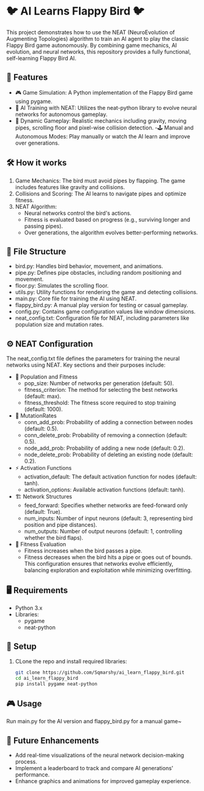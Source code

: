 # 🐦 AI Learns Flappy Bird 🐦
This project demonstrates how to use the NEAT (NeuroEvolution of Augmenting Topologies) algorithm to train an AI agent to play the classic Flappy Bird game autonomously. By combining game mechanics, AI evolution, and neural networks, this repository provides a fully functional, self-learning Flappy Bird AI.

## 🌟 Features
- 🎮 Game Simulation: A Python implementation of the Flappy Bird game using pygame.
- 🧠 AI Training with NEAT: Utilizes the neat-python library to evolve neural networks for autonomous gameplay.
- 🎲 Dynamic Gameplay: Realistic mechanics including gravity, moving pipes, scrolling floor and pixel-wise collision detection.
-🕹️ Manual and Autonomous Modes: Play manually or watch the AI learn and improve over generations.

## 🛠️ How it works
1. Game Mechanics: The bird must avoid pipes by flapping. The game includes features like gravity and collisions.
2. Collisions and Scoring: The AI learns to navigate pipes and optimize fitness.
3. NEAT Algorithm:  
    - Neural networks control the bird's actions.
     - Fitness is evaluated based on progress (e.g., surviving longer and passing pipes).
    - Over generations, the algorithm evolves better-performing networks.
  
## 📁 File Structure
- bird.py: Handles bird behavior, movement, and animations.
- pipe.py: Defines pipe obstacles, including random positioning and movement.
- floor.py: Simulates the scrolling floor.
- utils.py: Utility functions for rendering the game and detecting collisions.
- main.py: Core file for training the AI using NEAT.
- flappy_bird.py: A manual play version for testing or casual gameplay.
- config.py: Contains game configuration values like window dimensions.
- neat_config.txt: Configuration file for NEAT, including parameters like population size and mutation rates.

## ⚙️ NEAT Configuration
The neat_config.txt file defines the parameters for training the neural networks using NEAT. Key sections and their purposes include:
- 👥 Population and Fitness
    - pop_size: Number of networks per generation (default: 50).
    - fitness_criterion: The method for selecting the best networks (default: max).
    - fitness_threshold: The fitness score required to stop training (default: 1000).
- 🔄 MutationRates
    - conn_add_prob: Probability of adding a connection between nodes (default: 0.5).
    - conn_delete_prob: Probability of removing a connection (default: 0.5).
    - node_add_prob: Probability of adding a new node (default: 0.2).
    - node_delete_prob: Probability of deleting an existing node (default: 0.2).
- ⚡ Activation Functions
    - activation_default: The default activation function for nodes (default: tanh).
    - activation_options: Available activation functions (default: tanh).
- 🏗️ Network Structures
    - feed_forward: Specifies whether networks are feed-forward only (default: True).
    - num_inputs: Number of input neurons (default: 3, representing bird position and pipe distances).
    - num_outputs: Number of output neurons (default: 1, controlling whether the bird flaps).
- 🎯 Fitness Evaluation
    - Fitness increases when the bird passes a pipe.
    - Fitness decreases when the bird hits a pipe or goes out of bounds.
This configuration ensures that networks evolve efficiently, balancing exploration and exploitation while minimizing overfitting.

## 🖥️ Requirements
- Python 3.x
- Libraries:
    - pygame
    - neat-python

## 🚀 Setup
1. CLone the repo and install required libraries:
   ```bash
   git clone https://github.com/Sqmarshy/ai_learn_flappy_bird.git
   cd ai_learn_flappy_bird
   pip install pygame neat-python
   ```
## 🎮 Usage
Run main.py for the AI version and flappy_bird.py for a manual game~

## 🌟 Future Enhancements
- Add real-time visualizations of the neural network decision-making process.
- Implement a leaderboard to track and compare AI generations' performance.
- Enhance graphics and animations for improved gameplay experience.
